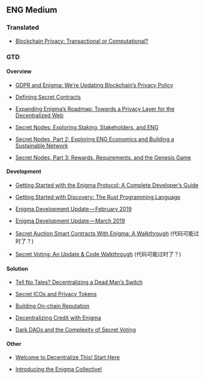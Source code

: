 ## ENG Medium

### Translated 
- [Blockchain Privacy: Transactional or Computational?](https://github.com/BithackTech/enigma-bithack/blob/master/medium/privacy_transactional_or_computational.md)

### GTD

#### Overview 

- [GDPR and Enigma: We’re Updating Blockchain’s Privacy Policy](https://blog.enigma.co/gdpr-and-enigma-were-updating-blockchain-s-privacy-policy-d245ab00da07)

- [Defining Secret Contracts](https://blog.enigma.co/defining-secret-contracts-f40ddee67ef2)

- [Expanding Enigma’s Roadmap: Towards a Privacy Layer for the Decentralized Web](https://blog.enigma.co/expanding-enigmas-roadmap-towards-a-privacy-layer-for-the-decentralized-web-f1d6b7908251)

- [Secret Nodes: Exploring Staking, Stakeholders, and ENG](https://blog.enigma.co/secret-nodes-exploring-staking-stakeholders-and-eng-d69a68e3d0fd)

- [Secret Nodes, Part 2: Exploring ENG Economics and Building a Sustainable Network](https://blog.enigma.co/secret-nodes-part-2-exploring-eng-economics-and-building-a-sustainable-network-3d0e9f8a9d40)

- [Secret Nodes, Part 3: Rewards, Requirements, and the Genesis Game](https://blog.enigma.co/secret-nodes-part-3-rewards-requirements-and-the-genesis-game-cfbe81dad455)

#### Development

- [Getting Started with the Enigma Protocol: A Complete Developer’s Guide](https://blog.enigma.co/getting-started-with-the-enigma-protocol-a-complete-developers-guide-170b7dfa5c0f)

- [Getting Started with Discovery: The Rust Programming Language](https://blog.enigma.co/getting-started-with-discovery-the-rust-programming-language-4d1e0b06de15)

- [Enigma Development Update — February 2019](https://blog.enigma.co/enigma-development-update-february-2019-2dad12152177)

- [Enigma Development Update — March 2019](https://blog.enigma.co/enigma-development-update-march-2019-74b6c1557d28)

- [Secret Auction Smart Contracts With Enigma: A Walkthrough](https://blog.enigma.co/secret-auction-smart-contracts-with-enigma-a-walkthrough-ec27f89f9f7c) (代码可能过时了？)

- [Secret Voting: An Update & Code Walkthrough](https://blog.enigma.co/secret-voting-an-update-code-walkthrough-605e8635e725) (代码可能过时了？)
 
#### Solution

- [Tell No Tales? Decentralizing a Dead Man’s Switch](https://blog.enigma.co/tell-no-tales-decentralizing-a-dead-mans-switch-6217e2f4361b)

- [Secret ICOs and Privacy Tokens](https://blog.enigma.co/secret-icos-and-privacy-tokens-d77ed505514d)

- [Building On-chain Reputation](https://blog.enigma.co/building-on-chain-reputation-79139abe1730)

- [Decentralizing Credit with Enigma](https://blog.enigma.co/decentralizing-credit-with-enigma-440c6648b4d8)

- [Dark DAOs and the Complexity of Secret Voting](https://blog.enigma.co/dark-daos-and-the-complexity-of-secret-voting-fc3b4fe4d666)

#### Other

- [Welcome to Decentralize This! Start Here](https://blog.enigma.co/welcome-to-decentralize-this-start-here-f2d6fc7aa906)

- [Introducing the Enigma Collective!](https://blog.enigma.co/introducing-the-enigma-collective-3b5cefdda167)
